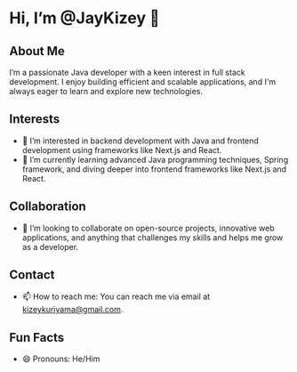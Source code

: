 # Hi, I’m @JayKizey 👋

## About Me
I’m a passionate Java developer with a keen interest in full stack development. I enjoy building efficient and scalable applications, and I'm always eager to learn and explore new technologies.

## Interests
- 👀 I’m interested in backend development with Java and frontend development using frameworks like Next.js and React.
- 🌱 I’m currently learning advanced Java programming techniques, Spring framework, and diving deeper into frontend frameworks like Next.js and React.

## Collaboration
- 💞️ I’m looking to collaborate on open-source projects, innovative web applications, and anything that challenges my skills and helps me grow as a developer.

## Contact
- 📫 How to reach me: You can reach me via email at kizeykuriyama@gmail.com.

## Fun Facts
- 😄 Pronouns: He/Him
